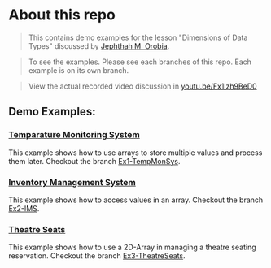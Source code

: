 # About this repo
> This contains demo examples for the lesson "Dimensions of Data Types" discussed by [Jephthah M. Orobia](https://github.com/jephthah-orobia).

> To see the examples. Please see each branches of this repo. Each example is on its own branch.

> View the actual recorded video discussion in [youtu.be/Fx1lzh9BeD0](https://youtu.be/Fx1lzh9BeD0)

## Demo Examples:

### [Temparature Monitoring System](https://github.com/jephthah-orobia/AMAOEd-CompProg-Dimensions-of-Data-Types/tree/Ex1-TempMonSys)
This example shows how to use arrays to store multiple values and process them later. Checkout the branch [Ex1-TempMonSys](https://github.com/jephthah-orobia/AMAOEd-CompProg-Dimensions-of-Data-Types/tree/Ex1-TempMonSys).

### [Inventory Management System](https://github.com/jephthah-orobia/AMAOEd-CompProg-Dimensions-of-Data-Types/tree/Ex2-IMS)
This example shows how to access values in an array. Checkout the branch [Ex2-IMS](https://github.com/jephthah-orobia/AMAOEd-CompProg-Dimensions-of-Data-Types/tree/Ex2-IMS).

### [Theatre Seats](https://github.com/jephthah-orobia/AMAOEd-CompProg-Dimensions-of-Data-Types/tree/Ex3-TheatreSeats)
This example shows how to use a 2D-Array in managing a theatre seating reservation. Checkout the branch [Ex3-TheatreSeats](https://github.com/jephthah-orobia/AMAOEd-CompProg-Dimensions-of-Data-Types/tree/Ex3-TheatreSeats).
